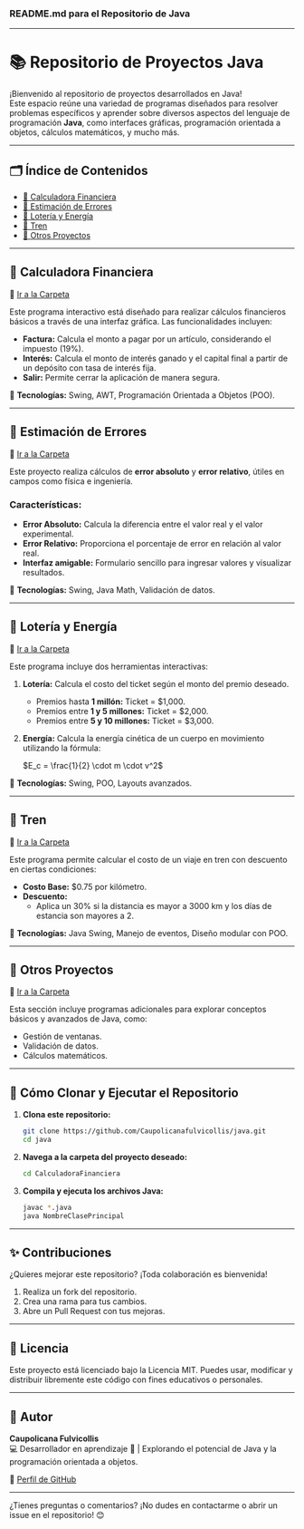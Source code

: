 ### **README.md para el Repositorio de Java**

---

# 📚 **Repositorio de Proyectos Java**  
¡Bienvenido al repositorio de proyectos desarrollados en Java!  
Este espacio reúne una variedad de programas diseñados para resolver problemas específicos y aprender sobre diversos aspectos del lenguaje de programación **Java**, como interfaces gráficas, programación orientada a objetos, cálculos matemáticos, y mucho más.  

---

## 🗂️ **Índice de Contenidos**

- [📁 Calculadora Financiera](#-calculadora-financiera)
- [📁 Estimación de Errores](#-estimación-de-errores)
- [📁 Lotería y Energía](#-lotería-y-energía)
- [📁 Tren](#-tren)
- [📁 Otros Proyectos](#-otros-proyectos)

---

## 📁 **Calculadora Financiera**  
📍 [Ir a la Carpeta](https://github.com/Caupolicanafulvicollis/java/tree/main/CalculadoraFinanciera)  

Este programa interactivo está diseñado para realizar cálculos financieros básicos a través de una interfaz gráfica. Las funcionalidades incluyen:  

- **Factura:** Calcula el monto a pagar por un artículo, considerando el impuesto (19%).  
- **Interés:** Calcula el monto de interés ganado y el capital final a partir de un depósito con tasa de interés fija.  
- **Salir:** Permite cerrar la aplicación de manera segura.  

🔧 **Tecnologías:** Swing, AWT, Programación Orientada a Objetos (POO).  

---

## 📁 **Estimación de Errores**  
📍 [Ir a la Carpeta](https://github.com/Caupolicanafulvicollis/java/tree/main/EstimacionErrores)  

Este proyecto realiza cálculos de **error absoluto** y **error relativo**, útiles en campos como física e ingeniería.  

### **Características:**
- **Error Absoluto:** Calcula la diferencia entre el valor real y el valor experimental.
- **Error Relativo:** Proporciona el porcentaje de error en relación al valor real.  
- **Interfaz amigable:** Formulario sencillo para ingresar valores y visualizar resultados.  

🔧 **Tecnologías:** Swing, Java Math, Validación de datos.  

---

## 📁 **Lotería y Energía**  
📍 [Ir a la Carpeta](https://github.com/Caupolicanafulvicollis/java/tree/main/LoteriaEnergia)  

Este programa incluye dos herramientas interactivas:  

1. **Lotería:** Calcula el costo del ticket según el monto del premio deseado.  
   - Premios hasta **1 millón:** Ticket = $1,000.  
   - Premios entre **1 y 5 millones:** Ticket = $2,000.  
   - Premios entre **5 y 10 millones:** Ticket = $3,000.  

2. **Energía:** Calcula la energía cinética de un cuerpo en movimiento utilizando la fórmula:  

   $E_c = \frac{1}{2} \cdot m \cdot v^2$


🔧 **Tecnologías:** Swing, POO, Layouts avanzados.  

---

## 📁 **Tren**  
📍 [Ir a la Carpeta](https://github.com/Caupolicanafulvicollis/java/tree/main/Tren)  

Este programa permite calcular el costo de un viaje en tren con descuento en ciertas condiciones:  
- **Costo Base:** $0.75 por kilómetro.  
- **Descuento:**  
   - Aplica un 30% si la distancia es mayor a 3000 km y los días de estancia son mayores a 2.  

🔧 **Tecnologías:** Java Swing, Manejo de eventos, Diseño modular con POO.  

---

## 📁 **Otros Proyectos**  
📍 [Ir a la Carpeta](https://github.com/Caupolicanafulvicollis/java/tree/main/OtrosProyectos)  

Esta sección incluye programas adicionales para explorar conceptos básicos y avanzados de Java, como:  
- Gestión de ventanas.
- Validación de datos.
- Cálculos matemáticos.  

---

## 🚀 **Cómo Clonar y Ejecutar el Repositorio**

1. **Clona este repositorio:**
   ```bash
   git clone https://github.com/Caupolicanafulvicollis/java.git
   cd java
   ```

2. **Navega a la carpeta del proyecto deseado:**
   ```bash
   cd CalculadoraFinanciera
   ```

3. **Compila y ejecuta los archivos Java:**
   ```bash
   javac *.java
   java NombreClasePrincipal
   ```

---

## ✨ **Contribuciones**

¿Quieres mejorar este repositorio? ¡Toda colaboración es bienvenida!  
1. Realiza un fork del repositorio.  
2. Crea una rama para tus cambios.  
3. Abre un Pull Request con tus mejoras.  

---

## 📝 **Licencia**

Este proyecto está licenciado bajo la Licencia MIT. Puedes usar, modificar y distribuir libremente este código con fines educativos o personales.  

---

## 🎯 **Autor**

**Caupolicana Fulvicollis**  
💻 Desarrollador en aprendizaje 🚀 | Explorando el potencial de Java y la programación orientada a objetos.

🔗 [Perfil de GitHub](https://github.com/Caupolicanafulvicollis)

---

¿Tienes preguntas o comentarios? ¡No dudes en contactarme o abrir un issue en el repositorio! 😊